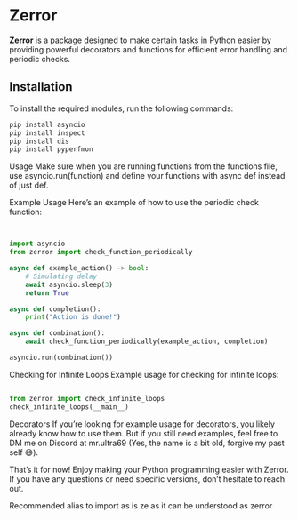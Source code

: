 


# Zerror

**Zerror** is a package designed to make certain tasks in Python easier by providing powerful decorators and functions for efficient error handling and periodic checks.

## Installation

To install the required modules, run the following commands:

```bash
pip install asyncio
pip install inspect
pip install dis
pip install pyperfmon
```
Usage
Make sure when you are running functions from the functions file, use asyncio.run(function) and define your functions with async def instead of just def.

Example Usage
Here’s an example of how to use the periodic check function:

```python


import asyncio
from zerror import check_function_periodically

async def example_action() -> bool:
    # Simulating delay
    await asyncio.sleep(3)
    return True

async def completion():
    print("Action is done!")

async def combination():
    await check_function_periodically(example_action, completion)

asyncio.run(combination())
```
Checking for Infinite Loops
Example usage for checking for infinite loops:

```python

from zerror import check_infinite_loops
check_infinite_loops(__main__)
```
Decorators
If you’re looking for example usage for decorators, you likely already know how to use them. But if you still need examples, feel free to DM me on Discord at mr.ultra69 (Yes, the name is a bit old, forgive my past self 😅).

That’s it for now! Enjoy making your Python programming easier with Zerror. If you have any questions or need specific versions, don’t hesitate to reach out.

Recommended alias to import as is ze as it can be understood as zerror
